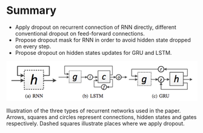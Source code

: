# Summary
* Apply dropout on recurrent connection of RNN directly, different conventional dropout on feed-forward connections.
* Propose dropout mask for RNN in order to avoid hidden state dropped on every step.
* Propose dropout on hidden states updates for GRU and LSTM.

![屏幕快照 2016-07-07 16.06.32.png](resources/32B6D65DC4FF5E1DF3469C38F888CA09.png)

Illustration of the three types of recurrent networks used in the paper. Arrows, squares and circles represent connections, hidden states and gates respectively. Dashed squares illustrate places where we apply dropout.
